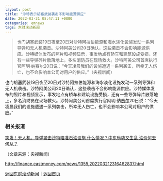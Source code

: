 ```yaml
---
layout: post
title: "沙特表示胡塞武装袭击不影响能源供应"
date: 2022-03-21 08:47:11 +0800
categories: emnews
tags: 东财滚动新闻
---
```

> 也门胡塞武装19日夜至20日对沙特阿拉伯能源和海水淡化设施发动一系列导弹和无人机袭击。沙特阿美公司20日确认，这些袭击不会影响能源供应。沙特媒体发布的照片和视频显示，事发地点有轿车和建筑设施受损，还有一些导弹碎片散落地上，多名消防员在现场救火。沙特阿美公司首席执行官阿明·纳赛尔20日说：“今天凌晨我们的设施遭遇一系列袭击，所幸无人伤亡，也不会影响本公司对用户的供应。”（央视新闻）

<p>也门胡塞武装19日夜至20日对沙特阿拉伯能源和海水淡化设施发动一系列导弹和无人机袭击。沙特阿美公司20日确认，这些袭击不会影响能源供应。沙特媒体发布的照片和视频显示，事发地点有轿车和建筑设施受损，还有一些导弹碎片散落地上，多名消防员在现场救火。沙特阿美公司首席执行官阿明·纳<span id="Info.155.XAR"><a href="http://quote.eastmoney.com/unify/r/155.XAR" class="keytip" data-code="155,XAR">赛尔</a></span>20日说：“今天凌晨我们的设施遭遇一系列袭击，所幸无人伤亡，也不会影响本公司对用户的供应。”</p><h3 class="emh3">相关报道</h3><p><a href="https://finance.eastmoney.com/a/202203212316332869.html">突发！无人机、导弹袭击沙特瞄准石油设施 什么情况？中东局势又生乱 油价何去何从？</a></p><p class="em_media">（文章来源：央视新闻）</p>

<http://finance.eastmoney.com/news/1355,202203212316462837.html>

[返回东财滚动新闻](//finews.withounder.com/emnews/)｜[返回首页](//finews.withounder.com/)